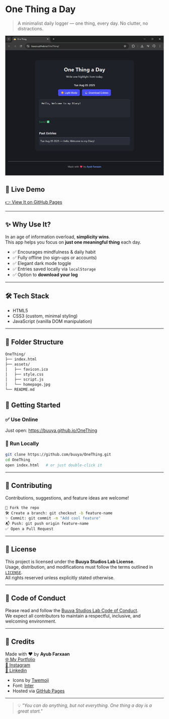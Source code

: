 # One Thing a Day

> A minimalist daily logger — one thing, every day. No clutter, no distractions.

![Screenshot](assets/homepage.jpg)

## 🔗 Live Demo
<a href="https://buuya.github.io/OneThing/" target="_blank" rel="noopener noreferrer">👉 View It on GitHub Pages</a>

---

## ✨ Why Use It?

In an age of information overload, **simplicity wins**.  
This app helps you focus on **just one meaningful thing** each day.

- ✅ Encourages mindfulness & daily habit
- ✅ Fully offline (no sign-ups or accounts)
- ✅ Elegant dark mode toggle
- ✅ Entries saved locally via `localStorage`
- ✅ Option to **download your log**

---

## 🛠️ Tech Stack

- HTML5  
- CSS3 (custom, minimal styling)  
- JavaScript (vanilla DOM manipulation)

---

## 📁 Folder Structure

```
OneThing/
├── index.html
├── assets/
│   ├── favicon.ico
│   ├── style.css
│   ├── script.js
│   └── homepage.jpg
└── README.md
```

## 🚀 Getting Started

### ✅ Use Online
Just open: <a href="https://buuya.github.io/OneThing" target="_blank" rel="noopener noreferrer">https://buuya.github.io/OneThing</a>

### 🧪 Run Locally

```bash
git clone https://github.com/buuya/OneThing.git
cd OneThing
open index.html   # or just double-click it
```

---

## 🤝 Contributing

Contributions, suggestions, and feature ideas are welcome!

```bash
🍴 Fork the repo
🛠️ Create a branch: git checkout -b feature-name
✨ Commit: git commit -m "Add cool feature"
📬 Push: git push origin feature-name
✅ Open a Pull Request
```

---

## 📜 License

This project is licensed under the **Buuya Studios Lab License**.  
Usage, distribution, and modifications must follow the terms outlined in [`LICENSE`](LICENSE).  
All rights reserved unless explicitly stated otherwise.

---

## 📏 Code of Conduct

Please read and follow the [Buuya Studios Lab Code of Conduct](CODE_OF_CONDUCT.md).  
We expect all contributors to maintain a respectful, inclusive, and welcoming environment.

---
## 🙌 Credits

Made with ❤️ by **Ayub Farxaan**  
<a href="https://buuya.github.io" target="_blank" rel="noopener noreferrer">🌐 My Portfolio</a>  
<a href="https://instagram.com/cptbuuya" target="_blank" rel="noopener noreferrer">📸 Instagram</a>  
<a href="https://linkedin.com/in/ayub-mox/" target="_blank" rel="noopener noreferrer">💼 Linkedin</a>  

<ul>
  <li>Icons by <a href="https://twemoji.twitter.com/" target="_blank" rel="noopener noreferrer">Twemoji</a></li>
  <li>Font: <a href="https://fonts.google.com/specimen/Inter" target="_blank" rel="noopener noreferrer">Inter</a></li>
  <li>Hosted via <a href="https://pages.github.com" target="_blank" rel="noopener noreferrer">GitHub Pages</a></li>
</ul>

---

> 💡 _"You can do anything, but not everything. One thing a day is a great start."_

